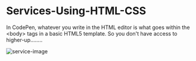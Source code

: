# Services-Using-HTML-CSS
In CodePen, whatever you write in the HTML editor is what goes within the &lt;body> tags in a basic HTML5 template. So you don't have access to higher-up........

<image src="https://github.com/alwin-sys/Services-Using-HTML-CSS/blob/main/services-image.PNG" alt="service-image">
